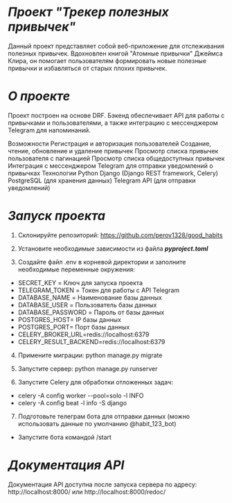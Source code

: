 # **_Проект "Трекер полезных привычек"_**

Данный проект представляет собой веб-приложение для отслеживания полезных привычек. Вдохновлен книгой "Атомные привычки" Джеймса Клира, он помогает пользователям формировать новые полезные привычки и избавляться от старых плохих привычек.

# **_О проекте_**

Проект построен на основе DRF. 
Бэкенд обеспечивает API для работы с привычками и пользователями, а также интеграцию с мессенджером Telegram для напоминаний.

Возможности
Регистрация и авторизация пользователей
Создание, чтение, обновление и удаление привычек
Просмотр списка привычек пользователя с пагинацией
Просмотр списка общедоступных привычек
Интеграция с мессенджером Telegram для отправки уведомлений о привычках
Технологии
Python
Django (Django REST framework, Celery)
PostgreSQL (для хранения данных)
Telegram API (для отправки уведомлений)

# **_Запуск проекта_**

1. Склонируйте репозиторий: https://github.com/perov1328/good_habits


2. Установите необходимые зависимости из файла _**pyproject.toml**_


3. Создайте файл .env в корневой директории и заполните необходимые переменные окружения:

* SECRET_KEY = Ключ для запуска проекта
* TELEGRAM_TOKEN = Токен для работы с API Telegram
* DATABASE_NAME = Наименование базы данных
* DATABASE_USER = Пользователь базы данных
* DATABASE_PASSWORD = Пароль от базы данных
* POSTGRES_HOST= IP базы данных 
* POSTGRES_PORT= Порт базы данных 
* CELERY_BROKER_URL=redis://localhost:6379
* CELERY_RESULT_BACKEND=redis://localhost:6379

4. Примените миграции: python manage.py migrate


5. Запустите сервер: python manage.py runserver


6. Запустите Celery для обработки отложенных задач:

* celery -A config worker --pool=solo -l INFO
* celery -A config beat -l info -S django

7. Подготовьте телеграм бота для отправки данных (можно использовать данные по умолчанию @habit_123_bot)

* Запустите бота командой /start

# _**Документация API**_

Документация API доступна после запуска сервера по адресу: http://localhost:8000/ или http://localhost:8000/redoc/ 
